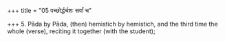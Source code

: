 +++
title = "05 पच्छोर्द्धर्चशः सर्वां च"

+++
5. Pāda by Pāda, (then) hemistich by hemistich, and the third time the whole (verse), reciting it together (with the student);
